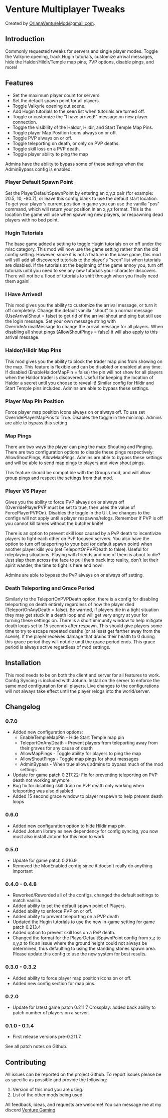 # Venture Multiplayer Tweaks

Created by [OrianaVentureMod@gmail.com](https://github.com/OrianaVenture/VentureValheim).

## Introduction

Commonly requested tweaks for servers and single player modes. Toggle the Valkyrie opening, track Hugin tutorials, customize arrival messages, hide the Haldor/Hildir/Temple map pins, PVP options, disable pings, and more!

## Features

* Set the maximum player count for servers.
* Set the default spawn point for all players.
* Toggle Valkyrie opening cut scene.
* Add Hugin tutorials to the seen list when tutorials are turned off.
* Toggle or customize the "I have arrived!" message on new player connection.
* Toggle the visibility of the Haldor, Hildir, and Start Temple Map Pins.
* Toggle player Map Position Icons always on or off.
* Toggle PVP always on or off.
* Toggle teleporting on death, or only on PVP deaths.
* Toggle skill loss on a PVP death.
* Toggle player ability to ping the map

Admins have the ability to bypass some of these settings when the AdminBypass config is enabled.

### Player Default Spawn Point

Set the PlayerDefaultSpawnPoint by entering an x,y,z pair (for example: 20.5, 10, -80.7), or leave this config blank to use the default start location. To get your player's current position in game you can use the vanilla "pos" command, which will return your position in an x,y,z format. This is the location the game will use when spawning new players, or respawning dead players with no bed point.

### Hugin Tutorials

The base game added a setting to toggle Hugin tutorials on or off under the misc category. This mod will now use the game setting rather than the old config setting. However, since it is not a feature in the base game, this mod will still add all discovered tutorials to the player's "seen" list when tutorials are disabled. If the tutorials at the beginning of the game annoy you, turn off tutorials until you need to see any new tutorials your character discovers. There will not be a flood of tutorials to shift through when you finally need them again!

### I Have Arrived!

This mod gives you the ability to customize the arrival message, or turn it off completely. Change the default vanilla "shout" to a normal message (UseArrivalShout = false) to get rid of the arrival shout and ping but still use the login message. Set your own message string with OverrideArrivalMessage to change the arrival message for all players. When disabling all shout pings (AllowShoutPings = false) it will also apply to this arrival message.

### Haldor/Hildir Map Pins

This mod gives you the ability to block the trader map pins from showing on the map. This feature is flexible and can be disabled or enabled at any time. If disabled (EnableHaldorMapPin = false) the pin will not show for all players when the Haldor trader is discovered. Useful for keeping the location of Haldor a secret until you choose to reveal it! Similar config for Hildir and Start Temple pins included. Admins are able to bypass these settings.

### Player Map Pin Position

Force player map position icons always on or always off. To use set OverridePlayerMapPins to True. Disables the toggle in the minimap. Admins are able to bypass this setting.

### Map Pings

There are two ways the player can ping the map: Shouting and Pinging. There are two configuration options to disable these pings respectively: AllowShoutPings, AllowMapPings. Admins are able to bypass these settings and will be able to send map pings to players and view shout pings.

This feature should be compatible with the Groups mod, and will allow group pings and respect the settings from that mod.

### Player VS Player

Gives you the ability to force PVP always on or always off (OverridePlayerPVP must be set to true, then uses the value of ForcePlayerPVPOn). Disables the toggle in the UI. Live changes to the configs will not apply until a player respawns/relogs. Remember if PVP is off you cannot kill tames without the butcher knife!

There is an option to prevent skill loss caused by a PvP death to incentivize players to fight each other on PvP focused servers. You also have the option to turn off teleporting to your bed (or default spawn point) when another player kills you (set TeleportOnPVPDeath to false). Useful for roleplaying situations. Playing with friends and one of them is about to die? Just slap them across the face to pull them back into reality, don't let their spirit wander, the time to fight is here and now!

Admins are able to bypass the PvP always on or always off setting.

### Death Teleporting and Grace Period

Similarly to the TeleportOnPVPDeath option, there is a config for disabling teleporting on death entirely regardless of how the player died (TeleportOnAnyDeath = false). Be warned, if players die in a tight situation they may get stuck in a death loop and will get very angry at your for turning these settings on. There is a short immunity window to help mitigate death loops set to 15 seconds after respawn. This should give players some time to try to escape repeated deaths (or at least get farther away from the scene). If the player receives damage that drains their health to 0 during this grace period they will not die until the grace period ends. This grace period is always active regardless of mod settings.

## Installation

This mod needs to be on both the client and server for all features to work. Config Syncing is included with Jotunn. Install on the server to enforce the same mod configuration for all players. Live changes to the configurations will not always take effect until the player relogs into the world/server.

## Changelog

### 0.7.0

* Added new configuration options:
  * EnableTempleMapPin - Hide Start Temple map pin
  * TeleportOnAnyDeath - Prevent players from teleporting away from their graves for any cause of death
  * AllowMapPings - Toggle ability for players to ping the map
  * AllowShoutPings - Toggle map pings for shout messages
  * AdminBypass - When true allows admins to bypass much of the mod settings
* Update for game patch 0.217.22: Fix for preventing teleporting on PVP death not working anymore
* Bug fix for disabling skill drain on PvP death only working when teleporting was also disabled
* Added 15 second grace window to player respawn to help prevent death loops

### 0.6.0

* Added new configuration option to hide Hildir map pin.
* Added Jotunn library as new dependency for config syncing, you now must also install Jotunn for this mod to work

### 0.5.0

* Update for game patch 0.216.9
* Removed the ModEnabled config since it doesn't really do anything important

### 0.4.0 - 0.4.8

* Reworked/Reworded all of the configs, changed the default settings to match vanilla.
* Added ability to set the default spawn point of Players.
* Added ability to enforce PVP on or off.
* Added ability to prevent teleporting on a PVP death
* Updated the Hugin tutorials to use the new in-game setting for game patch 0.213.4
* Added option to prevent skill loss on a PvP death.
* Changed the format for the PlayerDefaultSpawnPoint config from x,z to x,y,z to fix an issue where the ground height could not always be determined, thus defaulting to using the standing stones spawn area. Please update this config to use the new system for best results.

### 0.3.0 - 0.3.2

* Added ability to force player map position icons on or off.
* Added new config section for map pins.

### 0.2.0

* Update for latest game patch 0.211.7 Crossplay: added back ability to patch number of players on a server.

### 0.1.0 - 0.1.4

* First release versions pre-0.211.7.

See all patch notes on Github.

## Contributing

All issues can be reported on the project Github. To report issues please be as specific as possible and provide the following:

1. Version of this mod you are using.
2. List of the other mods being used.

All feedback, ideas, and requests are welcome! You can message me at my discord [Venture Gaming](https://discord.gg/tAd5hapt88).
